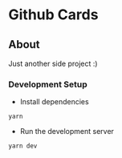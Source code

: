 # Github Cards

## About

Just another side project :)

### Development Setup

- Install dependencies

```
yarn
```

- Run the development server

```
yarn dev
```
